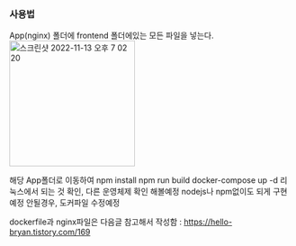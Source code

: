 ### 사용법

App(nginx) 폴더에 frontend 폴더에있는 모든 파일을 넣는다.
<img width="223" alt="스크린샷 2022-11-13 오후 7 02 20" src="https://user-images.githubusercontent.com/101785677/201516303-28c4c891-83aa-45ee-9d63-4e47e710eebc.png">

해당 App폴더로 이동하여 
npm install
npm run build
docker-compose up -d
리눅스에서 되는 것 확인, 다른 운영체제 확인 해볼예정 nodejs나 npm없이도 되게 구현예정 
안될경우, 도커파일 수정예정


dockerfile과 nginx파일은 다음글 참고해서 작성함 : https://hello-bryan.tistory.com/169
